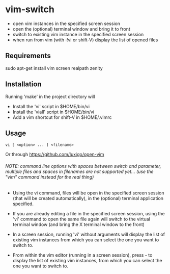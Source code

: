 # vim-switch
* open vim instances in the specified screen session
* open the (optional) terminal window and bring it to front
* switch to existing vim instance in the specified screen session
* when run from vim (with :!vi or shift-V) display the list of opened files

## Requirements
  sudo apt-get install vim screen realpath zenity

## Installation

  Running 'make' in the project directory will
  - Install the 'vi' script in $HOME/bin/vi
  - Install the 'viall' script in $HOME/bin/vi
  - Add a vim shortcut for shift-V in $HOME/.vimrc

## Usage

```vi [ <option> ... ] <filename>```

Or through https://github.com/luxigo/open-vim

###### NOTE: command line options with spaces between switch and parameter, multiple files and spaces in filenames are not supported yet... (use the "vim" command instead for the real thing)

* Using the vi command, files will be open in the specified screen session (that will be created automatically), in the (optional) terminal application specified.

* If you are already editing a file in the specified screen session, using the 'vi' command to open the same file again will switch to the virtual terminal window (and bring the X terminal window to the front)

* In a screen session, running 'vi' without arguments will display the list of existing vim instances from which you can select the one you want to switch to.

* From within the vim editor (running in a screen session), press <shift>-<V> to display the list of existing vim instances, from which you can select the one you want to switch to.

